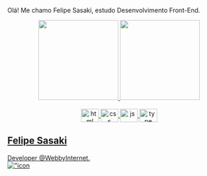 Olá! Me chamo Felipe Sasaki, estudo Desenvolvimento Front-End.

<div align="center">
  <a href="https://github.com/fesasaki">
  <img height="180em" src="https://github-readme-stats.vercel.app/api?username=fesasaki&show_icons=true&theme=dark&include_all_commits=true&count_private=true"/>
  <img height="180em" src="https://github-readme-stats.vercel.app/api/top-langs/?username=fesasaki&layout=compact&langs_count=7&theme=dark"/>
</div>

  <div align="center" style="display: inline_block"><br>
  <img align="center" alt="html" height="30" width="40" src="https://cdn.jsdelivr.net/gh/devicons/devicon/icons/html5/html5-original.svg">
  <img align="center" alt="css" height="30" width="40" src="https://cdn.jsdelivr.net/gh/devicons/devicon/icons/css3/css3-original.svg">
  <img align="center" alt="js" height="30" width="40" src="https://cdn.jsdelivr.net/gh/devicons/devicon/icons/javascript/javascript-plain.svg">
  <img align="center" alt="type" height="30" width="40" src="https://cdn.jsdelivr.net/gh/devicons/devicon/icons/typescript/typescript-original.svg">
</div>

<div>
  <h2>Felipe Sasaki</h2>
</div>

<div>
  <span>Developer @WebbyInternet.<span>
</div>
    
<div>
  <a href=”https://www.linkedin.com/in/felipesasaki/"><img align=”left” src=”https://raw.githubusercontent.com/username/reponame/branch/foldername/icon.svg" alt=”icon | LinkedIn” width=”21px”/></a>
</div>
   
